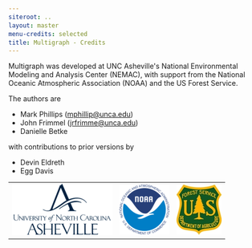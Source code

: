 ```yaml
---
siteroot: ..
layout: master
menu-credits: selected
title: Multigraph - Credits
---
```


Multigraph was developed at UNC Asheville's National Environmental Modeling and Analysis Center (NEMAC), with
support from the National Oceanic Atmospheric Association (NOAA) and the US Forest Service.

The authors are

* Mark Phillips (mphillip@unca.edu)
* John Frimmel (jrfrimme@unca.edu)
* Danielle Betke

with contributions to prior versions by

* Devin Eldreth
* Egg Davis


<table class="logo-footer">
  <tr>
    <td><img src="../images/unca-200.png"></td>
    <td><img src="../images/noaa.png"></td>
    <td><img src="../images/usfs.jpg"></td>
  </tr>
</table>

